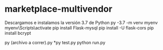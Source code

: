 # marketplace-multivendor

Descargamos e instalamos la versión 3.7 de Python 
py -3.7 -m venv myenv
myenv\Scripts\activate
pip install Flask-mysql
pip install -U flask-cors
pip install bcrypt

py (archivo a correr).py
*py test.py
python run.py